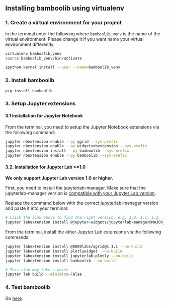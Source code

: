 ## Installing bamboolib using virtualenv

### 1. Create a virtual environment for your project

In the terminal enter the following where `bamboolib_venv` is the name of the virtual environment. Please change it if you want name your virtual environment differently.

```bash
virtualenv bamboolib_venv
source bamboolib_venv/bin/activate

ipython kernel install --user --name=bamboolib_venv
```

### 2. Install bamboolib

```bash
pip install bamboolib
```

### 3. Setup Jupyter extensions

#### 3.1 Installation for Jupyter Notebook

From the terminal, you need to setup the Jupyter Notebook extensions via the following command:

```bash
jupyter nbextension enable --py qgrid --sys-prefix
jupyter nbextension enable --py widgetsnbextension --sys-prefix
jupyter nbextension install --py bamboolib --sys-prefix
jupyter nbextension enable --py bamboolib --sys-prefix
```

#### 3.2. Installation for Jupyter Lab >=1.0

**We only support Jupyter Lab version 1.0 or higher.**

First, you need to install the jupyterlab-manager. Make sure that the jupyterlab-manager version is [compatible with your Jupyter Lab version](https://github.com/jupyter-widgets/ipywidgets/tree/master/packages/jupyterlab-manager#version-compatibility).

Replace the command below with the correct jupyterlab-manager version and paste it into your terminal:

```bash
# Click the link above to find the right version, e.g. 1.0, 1.1, 1.2, ...
jupyter labextension install @jupyter-widgets/jupyterlab-manager@MAJOR_VERSION.MINOR_VERSION --no-build
```

From the terminal, install the other Jupyter Lab extensions via the following commands:

```bash
jupyter labextension install @8080labs/qgrid@1.1.1 --no-build
jupyter labextension install plotlywidget --no-build
jupyter labextension install jupyterlab-plotly --no-build
jupyter labextension install bamboolib --no-build

# This step may take a while
jupyter lab build --minimize=False
```

### 4. Test bamboolib

Go [here](https://github.com/tkrabel/bamboolib/blob/master/installation/bamboolib_test_run/with_virtual_environment.md#test-the-library).
